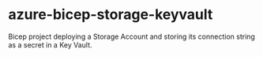 # azure-bicep-storage-keyvault
Bicep project deploying a Storage Account and storing its connection string as a secret in a Key Vault.

